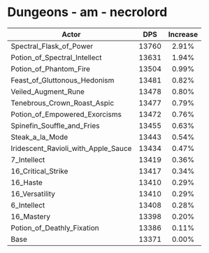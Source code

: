# Dungeons - am - necrolord
| Actor | DPS | Increase |
|---|:---:|:---:|
|Spectral_Flask_of_Power|13760|2.91%|
|Potion_of_Spectral_Intellect|13631|1.94%|
|Potion_of_Phantom_Fire|13504|0.99%|
|Feast_of_Gluttonous_Hedonism|13481|0.82%|
|Veiled_Augment_Rune|13478|0.80%|
|Tenebrous_Crown_Roast_Aspic|13477|0.79%|
|Potion_of_Empowered_Exorcisms|13472|0.76%|
|Spinefin_Souffle_and_Fries|13455|0.63%|
|Steak_a_la_Mode|13443|0.54%|
|Iridescent_Ravioli_with_Apple_Sauce|13434|0.47%|
|7_Intellect|13419|0.36%|
|16_Critical_Strike|13417|0.34%|
|16_Haste|13410|0.29%|
|16_Versatility|13410|0.29%|
|6_Intellect|13408|0.28%|
|16_Mastery|13398|0.20%|
|Potion_of_Deathly_Fixation|13386|0.11%|
|Base|13371|0.00%|
